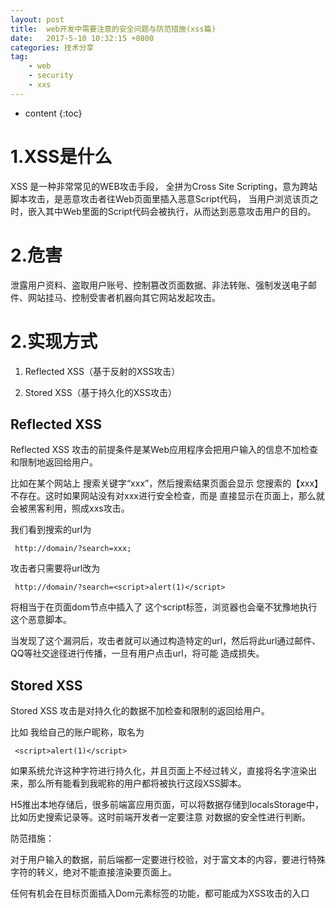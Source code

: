 ```yaml
---
layout: post
title:  web开发中需要注意的安全问题与防范措施(xss篇)
date:   2017-5-10 10:32:15 +0800
categories: 技术分享
tag:
    - web
    - security
    - xxs
---
```


* content
{:toc}

1.XSS是什么
===========

XSS 是一种非常常见的WEB攻击手段， 全拼为Cross Site Scripting，意为跨站脚本攻击，是恶意攻击者往Web页面里插入恶意Script代码，
当用户浏览该页之时，嵌入其中Web里面的Script代码会被执行，从而达到恶意攻击用户的目的。

2.危害
===========

泄露用户资料、盗取用户账号、控制篡改页面数据、非法转账、强制发送电子邮件、网站挂马、控制受害者机器向其它网站发起攻击。

2.实现方式
============

1. Reflected XSS（基于反射的XSS攻击）

2. Stored XSS（基于持久化的XSS攻击）


Reflected XSS
---------------------

Reflected XSS 攻击的前提条件是某Web应用程序会把用户输入的信息不加检查和限制地返回给用户。

比如在某个网站上 搜索关键字“xxx”，然后搜索结果页面会显示  您搜索的【xxx】不存在。这时如果网站没有对xxx进行安全检查，而是
直接显示在页面上，那么就会被黑客利用，照成xxs攻击。

我们看到搜索的url为

     http://domain/?search=xxx;

攻击者只需要将url改为

     http://domain/?search=<script>alert(1)</script>

将相当于在页面dom节点中插入了
这个script标签，浏览器也会毫不犹豫地执行这个恶意脚本。

当发现了这个漏洞后，攻击者就可以通过构造特定的url，然后将此url通过邮件、QQ等社交途径进行传播，一旦有用户点击url，将可能
造成损失。

Stored XSS
-------------------------
Stored XSS 攻击是对持久化的数据不加检查和限制的返回给用户。

比如 我给自己的账户昵称，取名为

     <script>alert(1)</script>

如果系统允许这种字符进行持久化，并且页面上不经过转义，直接将名字渲染出来，那么所有能看到我昵称的用户都将被执行这段XSS脚本。

H5推出本地存储后，很多前端富应用页面，可以将数据存储到localsStorage中，比如历史搜索记录等。这时前端开发者一定要注意 对数据的安全性进行判断。



防范措施：

对于用户输入的数据，前后端都一定要进行校验，对于富文本的内容，要进行特殊字符的转义，绝对不能直接渲染要页面上。

任何有机会在目标页面插入Dom元素标签的功能，都可能成为XSS攻击的入口
